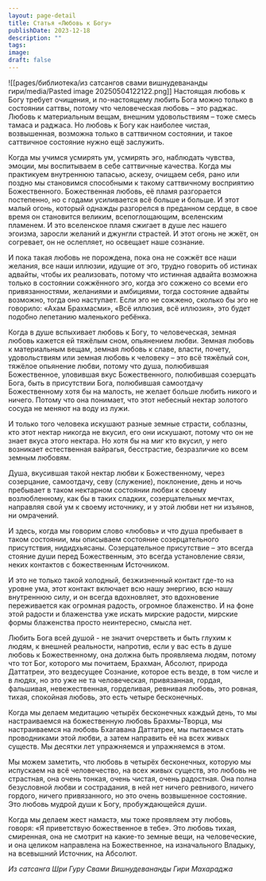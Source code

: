 ```yaml
---
layout: page-detail
title: Статья «Любовь к Богу»
publishDate: 2023-12-18
description: ""
tags: 
image: 
draft: false
---
```

![[pages/библиотека/из сатсангов свами вишнудевананды гири/media/Pasted image 20250504122122.png]] 
 Настоящая любовь к Богу требует очищения, и по-настоящему любить Бога можно только в состоянии саттвы, потому что человеческая любовь – это раджас. Любовь к материальным вещам, внешним удовольствиям – тоже смесь тамаса и раджаса. Но любовь к Богу как наиболее чистая, возвышенная, возможна только в саттвичном состоянии, и такое саттвичное состояние нужно ещё заслужить.

 Когда мы учимся усмирять ум, усмирять эго, наблюдать чувства, эмоции, мы воспитываем в себе саттвичные качества. Когда мы практикуем внутреннюю тапасью, аскезу, очищаем себя, рано или поздно мы становимся способными к такому саттвичному восприятию Божественного. Божественная любовь, её пламя разгорается постепенно, но с годами усиливается всё больше и больше. И этот малый огонь, который однажды разгорелся в преданном сердце, в свое время он становится великим, всепоглощающим, вселенским пламенем. И это вселенское пламя сжигает в душе лес нашего эгоизма, заросли желаний и джунгли страстей. И этот огонь не жжёт, он согревает, он не ослепляет, но освещает наше сознание.

 И пока такая любовь не порождена, пока она не сожжёт все наши желания, все наши иллюзии, идущие от эго, трудно говорить об истинах адвайты, чтобы их реализовать, потому что истинная адвайта возможна только в состоянии сожжённого эго, когда эго сожжено со всеми его привязанностями, желаниями и амбициями, тогда состояние адвайты возможно, тогда оно наступает. Если эго не сожжено, сколько бы эго не говорило: «Ахам Брахмасми», «Всё иллюзия, всё иллюзия», это будет подобно лепетанию маленького ребёнка.

 Когда в душе вспыхивает любовь к Богу, то человеческая, земная любовь кажется ей тяжёлым сном, опьянением любви. Земная любовь к материальным вещам, земная любовь к славе, власти, почету, удовольствиям или земная любовь к человеку – это всё тяжёлый сон, тяжёлое опьянение любви, потому что душа, полюбившая Божественное, уловившая вкус Божественного, полюбившая созерцать Бога, быть в присутствии Бога, полюбившая самоотдачу Божественному хотя бы на малость, не желает больше любить никого и ничего. Потому что она понимает, что этот небесный нектар золотого сосуда не меняют на воду из лужи.

 И только того человека искушают разные земные страсти, соблазны, кто этот нектар никогда не вкусил, его они искушают, потому что он не знает вкуса этого нектара. Но хотя бы на миг кто вкусил, у него возникает естественная вайрагья, бесстрастие, безразличие ко всем земным любовям.

 Душа, вкусившая такой нектар любви к Божественному, через созерцание, самоотдачу, севу (служение), поклонение, день и ночь пребывает в таком нектарном состоянии любви к своему возлюбленному, как бы в таких сладких, созерцательных мечтах, направляя свой ум к своему источнику, и у этой любви нет ни изъянов, ни омрачений.

 И здесь, когда мы говорим слово «любовь» и что душа пребывает в таком состоянии, мы описываем состояние созерцательного присутствия, нидидхьясаны. Созерцательное присутствие – это всегда стояние души перед Божественным, это всегда установление связи, неких контактов с божественным Источником.

 И это не только такой холодный, безжизненный контакт где-то на уровне ума, этот контакт включает всю нашу энергию, всю нашу внутреннюю силу, и он всегда вдохновляет, это вдохновение переживается как огромная радость, огромное блаженство. И на фоне этой радости и блаженства уже искать мирские радости, мирские формы блаженства просто неинтересно, смысла нет.

 Любить Бога всей душой - не значит очерстветь и быть глухим к людям, к внешней реальности, напротив, если у вас есть в душе любовь к Божественному, она должна быть проявляема людям, потому что тот Бог, которого мы почитаем, Брахман, Абсолют, природа Даттатреи, это вездесущее Сознание, которое есть везде, в том числе и в людях, но это уже не та человеческая, привязанная, гордая, фальшивая, невежественная, горделивая, ревнивая любовь, это ровная, тихая, спокойная любовь, это есть четыре бесконечных.

 Когда мы делаем медитацию четырёх бесконечных каждый день, то мы настраиваемся на божественную любовь Брахмы-Творца, мы настраиваемся на любовь Бхагавана Даттатреи, мы пытаемся стать проводниками этой любви, а затем направить её на всех живых существ. Мы десятки лет упражняемся и упражняемся в этом.

 Мы можем заметить, что любовь в четырёх бесконечных, которую мы испускаем на всё человечество, на всех живых существ, это любовь не страстная, она очень тонкая, очень чистая, очень радостная. Она полна безусловной любви и сострадания, в ней нет ничего ревнивого, ничего гордого, ничего привязанного, но это очень возвышенное состояние. Это любовь мудрой души к Богу, пробуждающейся души.

 Когда мы делаем жест намастэ, мы тоже проявляем эту любовь, говоря: «Я приветствую божественное в тебе». Это любовь тихая, смиренная, она не смотрит на какие-то земные вещи, на человеческие, и она целиком направлена на Божественное, на изначального Владыку, на всевышний Источник, на Абсолют.

*Из сатсанга Шри Гуру Свами Вишнудевананды Гири Махараджа*